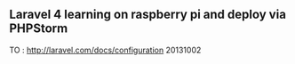 ## Laravel 4 learning on raspberry pi and deploy via PHPStorm

TO : http://laravel.com/docs/configuration 20131002




